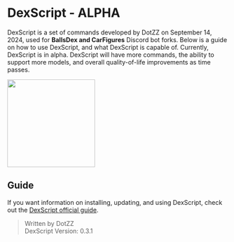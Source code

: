 # DexScript - ALPHA

DexScript is a set of commands developed by DotZZ on September 14, 2024, used for **BallsDex and CarFigures** Discord bot forks.
Below is a guide on how to use DexScript, and what DexScript is capable of.
Currently, DexScript is in alpha. DexScript will have more commands, the ability to support more models, and overall quality-of-life improvements as time passes.

<img src="https://i.imgur.com/uKfx0qO.png" width="200"> 

## Guide

If you want information on installing, updating, and using DexScript, check out the [DexScript official guide](https://github.com/Dotsian/DexScript/wiki).

> Written by DotZZ <br>
> DexScript Version: 0.3.1
